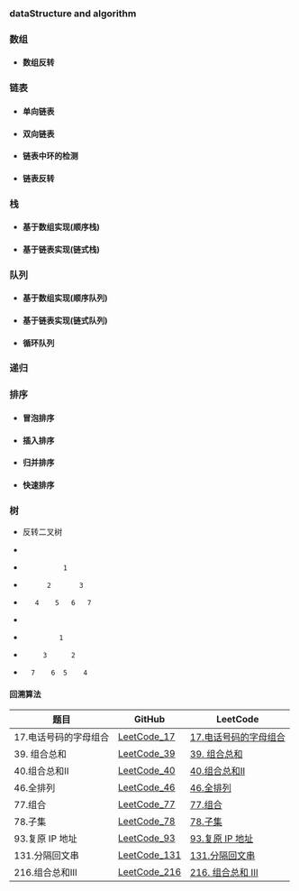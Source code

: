 ### dataStructure and algorithm

### 数组

* #### 数组反转

### 链表

* #### 单向链表

* #### 双向链表

* #### 链表中环的检测

* #### 链表反转

### 栈

* #### 基于数组实现(顺序栈)

* #### 基于链表实现(链式栈)

### 队列

* #### 基于数组实现(顺序队列)

* #### 基于链表实现(链式队列)

* #### 循环队列

### 递归

### 排序

* #### 冒泡排序

* #### 插入排序

* #### 归并排序

* #### 快速排序

### 树


 * 反转二叉树

 *
 *               1
 *           2       3
 *        4    5   6   7
 *
 *              1
 *          3      2
 *       7    6  5    4

#### 回溯算法

| 题目                  | GitHub                                                       | LeetCode                                                     |
| --------------------- | ------------------------------------------------------------ | ------------------------------------------------------------ |
| 17.电话号码的字母组合 | [LeetCode_17](https://github.com/haoxiaoyong1014/data-structure-algorithm/blob/master/src/main/java/cn/haoxiaoyong/data/structure/algorithm/leetcode/LeetCode_17.java) | [17.电话号码的字母组合](https://leetcode.cn/problems/letter-combinations-of-a-phone-number/) |
| 39. 组合总和          | [LeetCode_39](https://leetcode.cn/problems/combination-sum/) | [39. 组合总和](https://leetcode.cn/problems/combination-sum/) |
| 40.组合总和II         | [LeetCode_40](https://github.com/haoxiaoyong1014/data-structure-algorithm/blob/master/src/main/java/cn/haoxiaoyong/data/structure/algorithm/leetcode/LeetCode_40.java) | [40.组合总和II](https://leetcode.cn/problems/combination-sum-ii/) |
| 46.全排列             | [LeetCode_46](https://github.com/haoxiaoyong1014/data-structure-algorithm/blob/master/src/main/java/cn/haoxiaoyong/data/structure/algorithm/leetcode/LeetCode_46.java) | [46.全排列](https://leetcode.cn/problems/permutations/)      |
| 77.组合               | [LeetCode_77](https://github.com/haoxiaoyong1014/data-structure-algorithm/blob/master/src/main/java/cn/haoxiaoyong/data/structure/algorithm/leetcode/LeetCode_77.java) | [77.组合](https://leetcode.cn/problems/combinations/)        |
| 78.子集               | [LeetCode_78](https://github.com/haoxiaoyong1014/data-structure-algorithm/blob/master/src/main/java/cn/haoxiaoyong/data/structure/algorithm/leetcode/LeetCode_78.java) | [78.子集](https://leetcode.cn/problems/subsets/)             |
| 93.复原 IP 地址       | [LeetCode_93](https://github.com/haoxiaoyong1014/data-structure-algorithm/blob/master/src/main/java/cn/haoxiaoyong/data/structure/algorithm/leetcode/LeetCode_93.java) | [93.复原 IP 地址](https://leetcode.cn/problems/restore-ip-addresses/) |
| 131.分隔回文串        | [LeetCode_131](https://github.com/haoxiaoyong1014/data-structure-algorithm/blob/master/src/main/java/cn/haoxiaoyong/data/structure/algorithm/leetcode/LeetCode_131.java) | [131.分隔回文串](https://leetcode.cn/problems/palindrome-partitioning/) |
| 216.组合总和III       | [LeetCode_216](https://github.com/haoxiaoyong1014/data-structure-algorithm/blob/master/src/main/java/cn/haoxiaoyong/data/structure/algorithm/leetcode/LeetCode_216.java) | [216. 组合总和 III](https://leetcode.cn/problems/combination-sum-iii/) |

